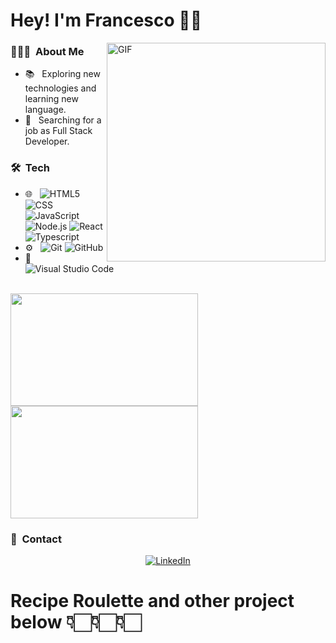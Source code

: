 <h1> Hey! I'm Francesco 👋🏻</h1>

<img align="right" alt="GIF" src="https://media1.tenor.com/m/tiO3tMGP9gwAAAAC/cactuar-final-fantasy.gif" width=350px height=350px/>


<h3> 👨🏻‍💻 &nbsp;About Me </h3>

- 📚 &nbsp; Exploring new technologies and learning new language.
- 💼 &nbsp; Searching for a job as Full Stack Developer.

<h3> 🛠 &nbsp;Tech</h3>

- 🌐 &nbsp;
  ![HTML5](https://img.shields.io/badge/-HTML5-333333?style=flat&logo=HTML5)
  ![CSS](https://img.shields.io/badge/-CSS-333333?style=flat&logo=CSS3&logoColor=1572B6)
  ![JavaScript](https://img.shields.io/badge/-JavaScript-333333?style=flat&logo=javascript)
  ![Node.js](https://img.shields.io/badge/-Node.js-333333?style=flat&logo=node.js)
  ![React](https://img.shields.io/badge/-React-333333?style=flat&logo=react)
  ![Typescript](https://img.shields.io/badge/-Typescript-333333?style=flat&logo=typescript)
- ⚙️ &nbsp;
  ![Git](https://img.shields.io/badge/-Git-333333?style=flat&logo=git)
  ![GitHub](https://img.shields.io/badge/-GitHub-333333?style=flat&logo=github)
- 🔧 &nbsp;
  ![Visual Studio Code](https://img.shields.io/badge/-Visual%20Studio%20Code-333333?style=flat&logo=visual-studio-code&logoColor=007ACC)

<br/>

<a href="https://github.com/Dartakk">
  <img height="180em" src="https://github-readme-stats.vercel.app/api?username=Dartakk&theme=buefy&show_icons=true" width=300px height=300px />
  <img height="180em" src="https://github-readme-stats.vercel.app/api/top-langs/?username=Dartakk&theme=buefy&layout=compact" width=300px height=280px />
</a>

<br/>

<h3> 📇 &nbsp;Contact </h3>

<p align="center">
<a href="https://www.linkedin.com/in/francesco-paolo-damiata/"><img alt="LinkedIn" src="https://img.shields.io/badge/LinkedIn-Francesco%20Damiata-blue?style=flat-square&logo=linkedin"></a>
</p>

<h1>Recipe Roulette and other project below 👇🏻👇🏻👇🏻 </h1>
